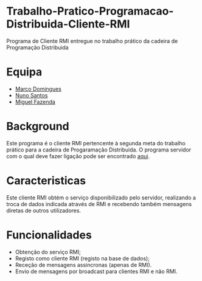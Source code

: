 # Trabalho-Pratico-Programacao-Distribuida-Cliente-RMI
Programa de Cliente RMI entregue no trabalho prático da cadeira de Programação Distribuida


# Equipa 

- [Marco Domingues](https://github.com/Blaldas)
- [Nuno Santos](https://github.com/MidgetSlayer)
- [Miguel Fazenda](https://github.com/D1scak3)


# Background

Este programa é o cliente RMI pertencente à segunda meta do trabalho prático para a cadeira de Progaramação Distribuida.
O programa servidor com o qual deve fazer ligação pode ser encontrado [aqui](https://github.com/Blaldas/Trabalho-Pratico-Programacao-Distribuida-Servidor).


# Caracteristicas

Este cliente RMI obtém o serviço disponibilizado pelo servidor, realizando a troca de dados indicada através de RMI e recebendo também mensagens diretas de outros utilizadores.


# Funcionalidades

- Obtenção do serviço RMI;
- Registo como cliente RMI (registo na base de dados);
- Receção de mensagens assincronas (apenas de RMI).
- Envio de mensagens por broadcast para clientes RMI e não RMI.
